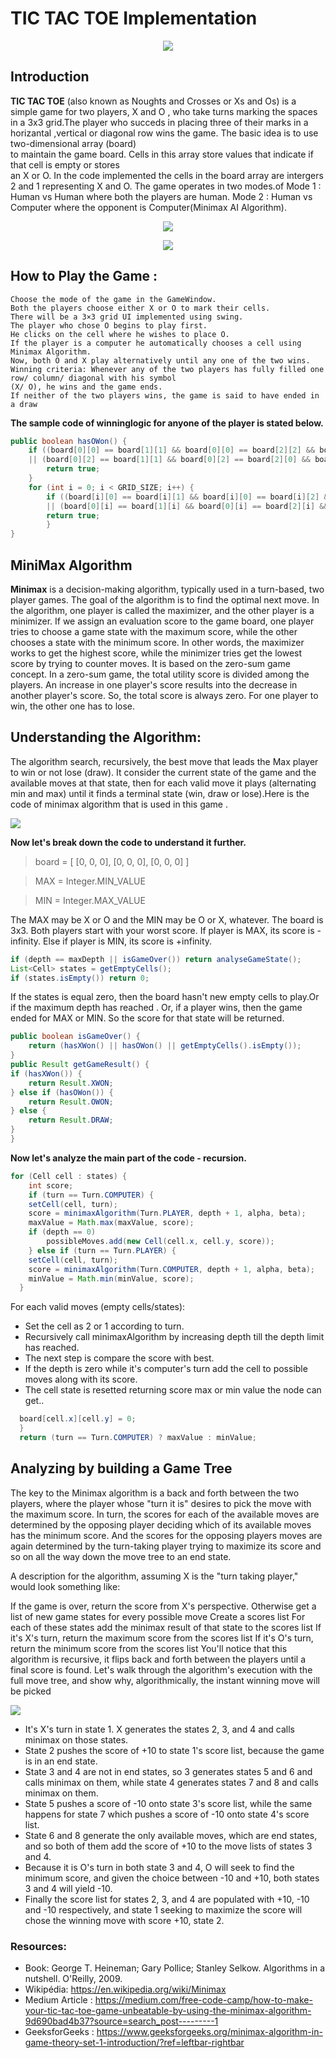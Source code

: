 <h1>TIC TAC TOE Implementation</h1>

<p align="center">
	<img src="gameWindow.PNG"></img>
</p>

<h2> Introduction </h2>

<b>TIC TAC TOE</b> (also known as Noughts and Crosses or Xs and Os) is a simple game for two players, X and O , who
take turns marking the spaces in a 3x3 grid.The player who succeds in placing three of their marks in a 	
horizantal ,vertical or diagonal row wins the game. The basic idea is to use two-dimensional array (board) 	   
to maintain the game board. Cells in this array store values that indicate if that cell is empty or stores 	      
an X or O. In the code implemented the cells in the board array are intergers 2 and 1 representing X and O.
The game operates in two modes.of 
	Mode 1 : Human vs Human where both the players are human.
	Mode 2 : Human vs Computer where the opponent is Computer(Minimax AI Algorithm).
	
<p align='center'>
	<img src="result.PNG" ></img>
</p>
<p align='center'>
	<img src="gamescreen.PNG"></img>
</p>

		
## How to Play the Game :
	Choose the mode of the game in the GameWindow.
	Both the players choose either X or O to mark their cells.
	There will be a 3×3 grid UI implemented using swing.
	The player who chose O begins to play first.
	He clicks on the cell where he wishes to place O.
	If the player is a computer he automatically chooses a cell using Minimax Algorithm.
	Now, both O and X play alternatively until any one of the two wins.
	Winning criteria: Whenever any of the two players has fully filled one row/ column/ diagonal with his symbol 	     
	(X/ O), he wins and the game ends.
	If neither of the two players wins, the game is said to have ended in a draw

<b>The sample code of winninglogic for anyone of the player is stated below.</b>
```java
public boolean hasOWon() {
	if ((board[0][0] == board[1][1] && board[0][0] == board[2][2] && board[0][0] == 2) 
	|| (board[0][2] == board[1][1] && board[0][2] == board[2][0] && board[0][2]  == 2)) {
		return true;
	}
	for (int i = 0; i < GRID_SIZE; i++) {
	    if ((board[i][0] == board[i][1] && board[i][0] == board[i][2] && board[i][0] == 2) 
	    || (board[0][i] == board[1][i] && board[0][i] == board[2][i] && board[0][i] == 		2)) {
		return true;
	    }
}
```

## MiniMax Algorithm

<b>Minimax</b> is a decision-making algorithm, typically used in a turn-based, two player games. The goal of the algorithm is to find the optimal next move.
In the algorithm, one player is called the maximizer, and the other player is a minimizer. If we assign an evaluation score to the game board, one player tries to choose a game state with the maximum score, while the other chooses a state with the minimum score.
In other words, the maximizer works to get the highest score, while the minimizer tries get the lowest score by trying to counter moves.
It is based on the zero-sum game concept. In a zero-sum game, the total utility score is divided among the players. An increase in one player's score results into the decrease in another player's score. So, the total score is always zero. For one player to win, the other one has to lose.

## Understanding the Algorithm:
The algorithm search, recursively, the best move that leads the Max player to win or not lose (draw). It consider the current state of the game and the available moves at that state, then for each valid move it plays (alternating min and max) until it finds a terminal state (win, draw or lose).Here is the code of minimax algorithm that is used in this game .
<p>
<img src='minimax.PNG' ></img>
</p>

<b> Now let's break down the code to understand it further.</b>

> board = [
>	[0, 0, 0],
>	[0, 0, 0],
>	[0, 0, 0]
> ]

> MAX = Integer.MIN_VALUE

> MIN = Integer.MAX_VALUE

The MAX may be X or O and the MIN may be O or X, whatever. The board is 3x3. Both players start with your worst score. 
If player is MAX, its score is -infinity. Else if player is MIN, its score is +infinity.

```java
if (depth == maxDepth || isGameOver()) return analyseGameState();
List<Cell> states = getEmptyCells();
if (states.isEmpty()) return 0;
```
	
If the states is equal zero, then the board hasn't new empty cells to play.Or if the maximum depth has reached . Or, if a player wins, then the game ended for MAX or MIN. So the score for that state will be returned.

```java
public boolean isGameOver() {
	return (hasXWon() || hasOWon() || getEmptyCells().isEmpty());
}
public Result getGameResult() {
if (hasXWon()) {
    return Result.XWON;
} else if (hasOWon()) {
    return Result.OWON;
} else {
    return Result.DRAW;
}
}
```
<b> Now let's analyze the main part of the code - recursion.</b>

```java	
for (Cell cell : states) {
    int score;
    if (turn == Turn.COMPUTER) {
	setCell(cell, turn);
	score = minimaxAlgorithm(Turn.PLAYER, depth + 1, alpha, beta);
	maxValue = Math.max(maxValue, score);
	if (depth == 0)
	    possibleMoves.add(new Cell(cell.x, cell.y, score));
    } else if (turn == Turn.PLAYER) {
	setCell(cell, turn);
	score = minimaxAlgorithm(Turn.COMPUTER, depth + 1, alpha, beta);
	minValue = Math.min(minValue, score);
  }
  ```
	  
For each valid moves (empty cells/states):
* Set the cell as 2 or 1 according to turn.
* Recursively call minimaxAlgorithm by increasing depth till the depth limit has reached.
* The next step is compare the score with best.
* If the depth is zero while it's computer's turn add the cell to possible moves along with its score.
* The cell state is resetted returning score max or min value the node can get..

```java
  board[cell.x][cell.y] = 0;
  }
  return (turn == Turn.COMPUTER) ? maxValue : minValue;
```

## Analyzing by building a Game Tree
The key to the Minimax algorithm is a back and forth between the two players, where the player whose "turn it is" desires to pick the move with the maximum score. In turn, the scores for each of the available moves are determined by the opposing player deciding which of its available moves has the minimum score. And the scores for the opposing players moves are again determined by the turn-taking player trying to maximize its score and so on all the way down the move tree to an end state.

A description for the algorithm, assuming X is the "turn taking player," would look something like:

If the game is over, return the score from X's perspective.
Otherwise get a list of new game states for every possible move
Create a scores list
For each of these states add the minimax result of that state to the scores list
If it's X's turn, return the maximum score from the scores list
If it's O's turn, return the minimum score from the scores list
You'll notice that this algorithm is recursive, it flips back and forth between the players until a final score is found.
Let's walk through the algorithm's execution with the full move tree, and show why, algorithmically, the instant winning move will be picked

<p> <img src='Game-treefinal.png'></img>

* It's X's turn in state 1. X generates the states 2, 3, and 4 and calls minimax on those states.
* State 2 pushes the score of +10 to state 1's score list, because the game is in an end state.
* State 3 and 4 are not in end states, so 3 generates states 5 and 6 and calls minimax on them, while state 4 generates states 7 and 8 and calls minimax on them.
* State 5 pushes a score of -10 onto state 3's score list, while the same happens for state 7 which pushes a score of -10 onto state 4's score list.
* State 6 and 8 generate the only available moves, which are end states, and so both of them add the score of +10 to the move lists of states 3 and 4.
* Because it is O's turn in both state 3 and 4, O will seek to find the minimum score, and given the choice between -10 and +10, both states 3 and 4 will yield -10.
* Finally the score list for states 2, 3, and 4 are populated with +10, -10 and -10 respectively, and state 1 seeking to maximize the score will chose the winning move with score +10, state 2.

### Resources:
* Book: George T. Heineman; Gary Pollice; Stanley Selkow. Algorithms in a nutshell. O'Reilly, 2009.
* Wikipédia: <https://en.wikipedia.org/wiki/Minimax>
* Medium Article : <https://medium.com/free-code-camp/how-to-make-your-tic-tac-toe-game-unbeatable-by-using-the-minimax-algorithm-9d690bad4b37?source=search_post---------1>
* GeeksforGeeks : <https://www.geeksforgeeks.org/minimax-algorithm-in-game-theory-set-1-introduction/?ref=leftbar-rightbar>

